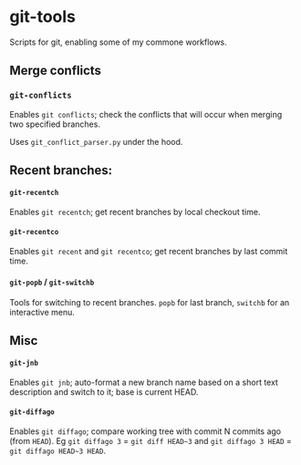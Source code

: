 # git-tools
Scripts for git, enabling some of my commone workflows.

## Merge conflicts
### `git-conflicts`

Enables `git conflicts`; check the conflicts that will occur when merging two specified branches. 

Uses `git_conflict_parser.py` under the hood.


## Recent branches:
#### `git-recentch`

Enables `git recentch`; get recent branches by local checkout time.

#### `git-recentco`

Enables `git recent` and `git recentco`; get recent branches by last commit time.

#### `git-popb` / `git-switchb`

Tools for switching to recent branches. `popb` for last branch, `switchb` for an interactive menu.

## Misc
#### `git-jnb`

Enables `git jnb`; auto-format a new branch name based on a short text description and switch to it; base is current HEAD.

#### `git-diffago`

Enables `git diffago`; compare working tree with commit N commits ago (from `HEAD`). Eg `git diffago 3` = `git diff HEAD~3` and `git diffago 3 HEAD` = `git diffago HEAD~3 HEAD`.
